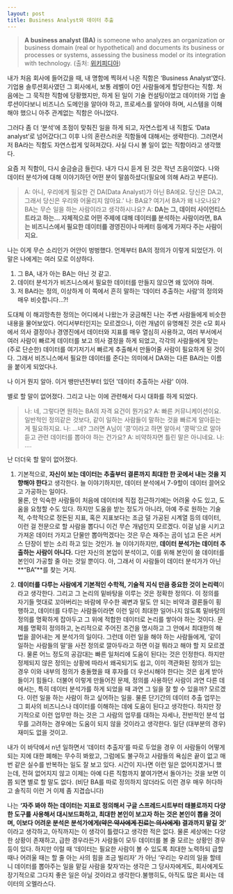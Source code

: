 ```yaml
---
layout: post
title: Business Analyst와 데이터 추출
---
```


> **A business analyst (BA)** is someone who analyzes an organization or business domain (real or hypothetical) and documents its business or processes or systems, assessing the business model or its integration with technology.
>(출처: [위키피디아](https://en.wikipedia.org/wiki/Business_analyst))

내가 처음 회사에 들어갔을 때, 내 명함에 찍혀서 나온 직함은 ‘Business Analyst’였다. 기업용 솔루션회사였던 그 회사에서, 보통 레벨이 0인 사람들에게 할당한다는 직함. 
처음에는 그 묵직한 직함에 당황했지만, 하게 된 일이 기술 컨설팅이었고 데이터와 기업 솔루션이다보니 비즈니스 도메인을 알아야 하고, 프로세스를 알아야 하며, 시스템을 이해해야 했으니 아주 관계없는 직함은 아니었다.

그러다 좀 더 ‘분석’에 초점이 맞춰진 일을 하게 되고, 자연스럽게 내 직함도 ‘Data analyst’로 넘어갔다(그 이후 나의 혼란스러운 직함들에 대해서는 생략한다). 
그러면서 저 BA라는 직함도 자연스럽게 잊혀져갔다. 사실 다시 볼 일이 없는 직함이라고 생각했다.

요즘 저 직함이, 다시 슬금슬금 들린다. 내가 다시 듣게 된 것은 작년 즈음이었다. 
나와 데이터 분석가에 대해 이야기하던 어떤 분이 말씀하셨다(필요에 의해 A라고 부른다).


> A: 아니, 우리에게 필요한 건 DA(Data Analyst)가 아닌 BA에요. 당신은 DA고, 그래서 당신은 우리와 어울리지 않아요.’
> 나: BA요? 여기서 BA가 왜 나오나요? BA는 무슨 일을 하는 사람이라고 생각하시나요?
> A: **DA는 그, 데이터 사이언티스트라고 하는… 자체적으로 어떤 주제에 대해 데이터를 분석하는 사람이라면, BA는 비즈니스에서 필요한 데이터를 경영진이나 마케터 등에게 가져다 주는 사람이지요.**

나는 이게 무슨 소리인가 어안이 벙벙했다. 언제부터 BA의 정의가 이렇게 되었던가.  이 말은 나에게는 여러 모로 이상하다.

1. 그 BA, 내가 아는 BA는 아닌 것 같고.
2. 데이터 분석가가 비즈니스에서 필요한 데이터를 만들지 않으면 왜 있어야 하며.
3. 저 BA라는 정의, 이상하게 이 쪽에서 흔히 말하는 ‘데이터 추출하는 사람’의 정의와 매우 비슷합니다…?!

도대체 이 해괴망측한 정의는 어디에서 나왔는가 궁금해진 나는 주변 사람들에게 비슷한 내용을 물어보았다. 
어디서부터인지는 모르겠으나, 이런 개념이 유명해진 것은 c모 회사에서 의사 결정이나 경영진에서 데이터와 지표를 매우 열심히 사용하고, 여러 부서에서 여러 사람이 빠르게 데이터를 보고 의사 결정을 하게 되었고, 각각의 사람들에게 맞는 (주로 단순한) 데이터를 여기저기서 빠르게 추출해서 만들어줄 사람이 필요하게 된 것이다. 그래서 비즈니스에서 필요한 데이터를 준다는 의미에서 DA와는 다른 BA라는 이름을 붙이게 되었다나.

나 이거 뭔지 알아. 이거 뱅만년전부터 있던 '데이터 추출하는 사람' 이야.

별로 할 말이 없어졌다. 그리고 나는 이에 관련해서 다시 대화를 하게 되었다.


> 나: 네, 그렇다면 원하는 BA의 자격 요건이 뭔가요?
> A: 빠른 커뮤니케이션이요. 일반적인 정의같은 것보다, 같이 일하는 사람들이 말하는 것을 빠르게 알아듣는 게 필요하지요.
> 나: …네? 그러면 A님이 ‘콩’이라고 하면 알아서 ‘콩떡’으로 알아듣고 관련 데이터를 뽑아야 하는 건가요?
> A: 비약하자면 틀린 말은 아니네요.
> 나: ….

난 더더욱 할 말이 없어졌다.


1. 기본적으로,  **자신이 보는 데이터는 추출부터 결론까지 최대한 한 곳에서 내는 것을 지향해야 한다**고 생각한다. 
늘 이야기하지만, 데이터 분석에서 7-9할이 데이터 끌어오고 가공하는 일이다.  
물론, 안 익숙한 사람들이 처음에 데이터에 직접 접근하기에는 어려울 수도 있고, 도움을 요청할 수도 있다. 
하지만 도움을 받는 정도가 아니라, 아예 주로 원하는 기술적, 수학적으로 정돈된 지표, 혹은 지표보다는 조금 덜 가공된 시계열 등의 데이터, 이런 걸 전문으로 할 사람을 뽑다니 이건 무슨 개념인지 모르겠다. 
이걸 남을 시키고 가져온 데이터 가지고 단물만 뽑아먹겠다는 것은 무슨 재주는 곰이 넘고 돈은 서커스 단장이 받는 소리 하고 있는 것인가.
늘 이야기하지만, **데이터 분석가는 데이터 추출하는 사람이 아니다.** 
다만 자신의 본업이 분석이고, 이를 위해 본인이 쓸 데이터를 본인이 가공할 줄 아는 것일 뿐이다.
아, 그래서 이 사람들이 데이터 분석가가 아닌 **“BA”**를 찾는 거지.

2. **데이터를 다루는 사람에게 기본적인 수학적, 기술적 지식 만큼 중요한 것이 논리력**이라고 생각한다. 그리고 그 논리의 밑바탕을 이루는 것은 정확한 정의다. 
이 정의를 자기들 멋대로 꼬아버리는 바람에 무수한 궤변과 말도 안 되는 비약과 결론들이 횡행하고, 데이터를 다루는 사람들이라면 이런 일이 최대한 일어나지 않도록 밑바탕의 정의를 명확하게 잡아두고 그 위에 적합한 데이터로 논리를 쌓아야 하는 것이다.
문제를 명확히 정의하고, 논리적으로 주어진 조건을 명시하고 그 안에서 최대한의 해법을 끌어내는 게 분석가의 일이다. 
그런데 이런 일을 해야 하는 사람들에게, ‘같이 일하는 사람들의 말’을 사전 정의로 깔아두라고 하면 이걸 뭐라고 해야 할 지 모르겠다. 
물론 어느 정도의 공감대는 빠른 일처리에 도움이 된다는 것은 인정한다. 하지만 정제되지 않은 정의는 상황에 따라서 왜곡되기도 쉽고, 이미 객관화된 정의가 있는 경우 이와 내부의 정의가 충돌했을 때 후자를 더 우선시해야 한다는 것은 쉽게 받아들이기 힘들다. 
더불어 이렇게 만들어진 문제, 정의를 사용하던 사람이 과연 다른 데에서는, 특히 데이터 분석가를 하게 되었을 때 과연 그 일을 잘 할 수 있을까?
모르겠다. 이런 일을 하는 사람이 하고 싶어하는 일을. 
물론 단기간의 데이터 추출 업무는 그 회사의 비즈니스나 데이터를 이해하는 데에 도움이 된다고 생각한다. 
하지만 장기적으로 이런 업무만 하는 것은 그 사람의 업무를 대하는 자세나, 전반적인 분석 업무를 고려하는 경우에는 도움이 되지 않을 것이라고 생각한다. 일단 (대부분의 경우) 재미도 없을 것이고.

내가 이 바닥에서 n년 일하면서 ‘데이터 추출자’를 따로 두었을 경우 이 사람들이 어떻게 되는 지에 대한 폐해는 무수히 봐왔고, 그럼에도 불구하고 사람들의 욕심은 끝이 없고 매번 같은 실수를 반복하는 일도 잘 보고 있다. 
시간이 지나면 이런 일은 없어지겠거니 했는데, 전혀 없어지지 않고 이제는 아예 다른 직함까지 붙여가면서 돌아가는 것을 보면 이쯤 되면 별로 할 말도 없다. (비단 BA를 따로 정의하지 않더라도 이런 경우 매우 허다하고 솔직히 이런 거 이제 좀 지겹습니다)

나는 **‘자주 봐야 하는 데이터는 지표로 정의해서 구글 스프레드시트부터 태블로까지 다양한 도구를 사용해서 대시보드화하고, 최대한 본인이 보고자 하는 것은 본인이 뽑을 것이며, 이보다 어려운 분석은 분석가에게~~(약은 약사에게 진료는 의사에게)~~ 결과까지 맡길 것’** 이라고 생각하고, 아직까지는 이 생각이 틀렸다고 생각한 적은 없다. 
물론 세상에는 다양한 상황이 존재하고, 급한 경우라든가 사람들이 모두 데이터를 볼 줄 모르는 상황인 경우 등이 있다. 
하지만 이럴 때 ‘데이터는 필요한 사람이 볼 수 있도록 최대한 노력하되 급할 때나 어려울 때는 할 줄 아는 사의 힘을 조금 빌리자’ 가 아닌 ‘우리는 우리의 일을 할테니 데이터를 뽑아주는 일을 맡길 사람을 찾자’라는 생각은 그 당사자에게도, 회사에게도 장기적으로 그다지 좋은 일은 아닐 것이라고 생각한다.불행히도, 아직도 많은 회사는 데이터의 오멜라스다.

 
